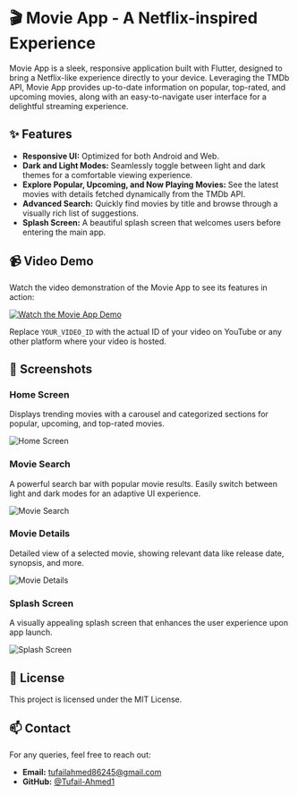 # 🎬 Movie App - A Netflix-inspired Experience

Movie App is a sleek, responsive application built with Flutter, designed to bring a Netflix-like experience directly to your device. Leveraging the TMDb API, Movie App provides up-to-date information on popular, top-rated, and upcoming movies, along with an easy-to-navigate user interface for a delightful streaming experience.

## ✨ Features
- **Responsive UI:** Optimized for both Android and Web.
- **Dark and Light Modes:** Seamlessly toggle between light and dark themes for a comfortable viewing experience.
- **Explore Popular, Upcoming, and Now Playing Movies:** See the latest movies with details fetched dynamically from the TMDb API.
- **Advanced Search:** Quickly find movies by title and browse through a visually rich list of suggestions.
- **Splash Screen:** A beautiful splash screen that welcomes users before entering the main app.

## 📹 Video Demo
Watch the video demonstration of the Movie App to see its features in action:

[![Watch the Movie App Demo](https://img.youtube.com/vi/YOUR_VIDEO_ID/0.jpg)](https://www.youtube.com/watch?v=YOUR_VIDEO_ID)

Replace `YOUR_VIDEO_ID` with the actual ID of your video on YouTube or any other platform where your video is hosted.

## 📸 Screenshots

### Home Screen
Displays trending movies with a carousel and categorized sections for popular, upcoming, and top-rated movies.

![Home Screen](path/to/home_screen_screenshot.png)

### Movie Search
A powerful search bar with popular movie results. Easily switch between light and dark modes for an adaptive UI experience.

![Movie Search](path/to/movie_search_screenshot.png)

### Movie Details
Detailed view of a selected movie, showing relevant data like release date, synopsis, and more.

![Movie Details](path/to/movie_details_screenshot.png)

### Splash Screen
A visually appealing splash screen that enhances the user experience upon app launch.

![Splash Screen](path/to/splash_screen_screenshot.png)

## 📃 License
This project is licensed under the MIT License.

## 📫 Contact
For any queries, feel free to reach out:

- **Email:** [tufailahmed86245@gmail.com](mailto:tufailahmed86245@gmail.com)
- **GitHub:** [@Tufail-Ahmed1](https://github.com/Tufail-Ahmed1)

